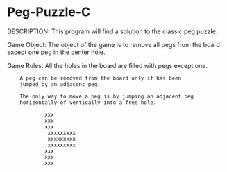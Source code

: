 # Peg-Puzzle-C

DESCRIPTION: This program will find a solution to the classic peg
		puzzle.

   Game Object: The object of the game is to remove all pegs
		from the board except one peg in the center hole.

   Game Rules:  All the holes in the board are filled
		with pegs except one.

		A peg can be removed from the board only if has been
		jumped by an adjacent peg.

		The only way to move a peg is by jumping an adjacent peg
		horizontally of vertically into a free hole.

				xxx
				xxx
				xxx
		 	     xxxxxxxxx
		 	     xxxxxxxxx
		 	     xxxxxxxxx
				xxx
				xxx
				xxx
